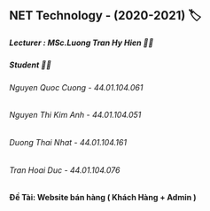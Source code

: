 ## NET Technology - (2020-2021) :label:
##### Lecturer : MSc.Luong Tran Hy Hien :man_teacher:
##### Student :man_student:
###### Nguyen Quoc Cuong - 44.01.104.061 
###### Nguyen Thi Kim Anh - 44.01.104.051
###### Duong Thai Nhat - 44.01.104.161 
###### Tran Hoai Duc - 44.01.104.076 

#### Đề Tài: Website bán hàng ( Khách Hàng + Admin )

